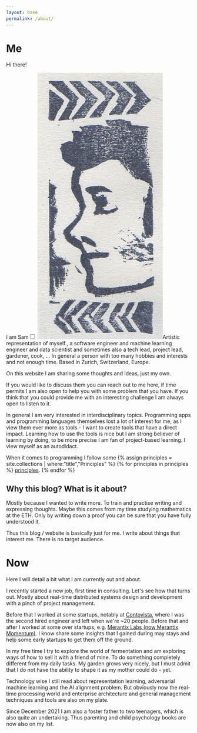 ```yaml
---
layout: base
permalink: /about/
---
```



# Me

Hi there!

I am Sam<label for="mn-image" class="margin-toggle"></label><input type="checkbox"
id="mn-image" class="margin-toggle"/><span class="marginnote">
<img src="/assets/img/samucon.jpg" alt="A picture of me">Artistic representation of myself.</span>,
a software engineer and machine learning engineer and data scientist and sometimes also a tech lead,
project lead, gardener, cook, ... In general a person with too many hobbies and interests and not
enough time. Based in Zurich, Switzerland, Europe.

On this website I am sharing some thoughts and ideas, just my own.

If you would like to discuss them you can reach out to me here, if time permits I am also open to
help you with some problem that you have. If you think that you could provide me with an interesting
challenge I am always open to listen to it.

In general I am very interested in interdisciplinary topics. Programming apps and programming
languages themselves lost a lot of interest for me, as I view them ever more as tools - I want
to create tools that have a direct impact. Learning how to use the tools is nice but I am strong
believer of learning by doing, to be more precise I am fan of project-based learning. I view myself
as an autodidact.

<p>
  When it comes to programming I follow some
  {% assign principles = site.collections | where:"title","Principles" %}
  {% for principles in principles %}
    <a href="{{ principles.url }}#programming--software-engineering">principles</a>.
  {% endfor %}
</p>

## Why this blog? What is it about?

Mostly because I wanted to write more. To train and practise writing and expressing thoughts. Maybe
this comes from my time studying mathematics at the ETH. Only by writing down a proof you can be
sure that you have fully understood it.

Thus this blog / website is basically just for me. I write about things that interest me. There is
no target audience.

# Now

Here I will detail a bit what I am currently out and about.

I recently started a new job, first time in consulting. Let's see how that turns out. Mostly about
real-time distributed systems design and development with a pinch of project management.

Before that I worked at some startups, notably at [Contovista](https://www.contovista.com/), where I
was the second hired engineer and left when we're ~20 people. Before that and after I worked at some
over startups, e.g. [Merantix Labs (now Merantix Momentum)](https://merantix-momentum.com/). I know
share some insights that I gained during may stays and help some early startups to get them off the
ground.

In my free time I try to explore the world of fermentation and am exploring ways of how to sell it
with a friend of mine. To do something completely different from my daily tasks.  My garden grows
very nicely, but I must admit that I do not have the ability to shape it as my mother could do -
yet.

Technology wise I still read about representation learning, adversarial machine learning and the AI
alignment problem. But obviously now the real-time processing world and enterprise architecture and
general management techniques and tools are also on my plate.

Since December 2021 I am also a foster father to two teenagers, which is also quite an undertaking.
Thus parenting and child psychology books are now also on my list.

